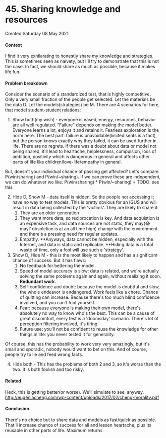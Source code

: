 # 45. Sharing knowledge and resources
Created Saturday 08 May 2021

#### Context
I find it very exhilarating to honestly share my knowledge and strategies. This is sometimes seen as naivety, but I'll try to demonstrate that this is not the case. In fact, we should share as much as possible, because it makes life fun.

#### Problem breakdown
Consider the scenario of a standardized test, that is highly competitive. Only a very small fraction of the people get selected.
Let the materials be the data D. Let the models(strategies) be M.
There are 4 scenarios for here, that model student-student relations:

1. Show both(my wish) - everyone is eased, energy, resources, behavior are all well regulated. "Failure" depends on making the model better. Everyone learns a lot, enjoys it and retains it. Fearless exploration is the norm here. The best part: failure is unavoidable(limited seats is a fact), but the person knows exactly why they failed, it can be used further in life. There are no regrets. If there was a doubt about data or model not being shared, it'll lead to heartache, helplessness, compulsion, loss of ambition, positivity which is dangerous in general and affects other parts of life like children/love-life/empathy in general.

	
But, doesn't your individual chance of passing get affected?
Let's compare P(win/sharing) and P(win/~sharing).
If we can prove these are independent, we can do whatever we like.
P(win/sharing) * P(win/~sharing) =
TODO: see this

2. Hide D, Show M - data itself is hidden. So the people not accessing it have no way to test models. This is pretty obvious for an IGUS and will result in data being collected by the 'victims'. They are likely to share it: 
	1. They are an older generation
	2. They want more data, so reciprocation is key. And data acquistion is an expensive task, and data sources are not static, they may(😂️ may? obsoletion is at an all time high) change with the environment and there's a pressing need for regular updates.
	3. Empathy. **Anyways, data cannot be hidden, especially with the Internet, and data is static and replicable. **Hiding data is a total waste of time, only a fool will use such a 'strategy'.
3. Show D, Hide M - this is the most likely to happen and has a significant chance of success. But it has flaws:
	1. No feedback for bettering the model.
	2. Speed of model accuracy is slow: data is related, and we're actually solving the same problems again and again, without realizing it soon. **Redundant work**.
	3. Self-confidence and doubt: because the model is doubtful and slow, the whole endeavor is endangered. Work feels like a chore. Chance of quitting can increase. Because there's too much blind confidence involved, and you can't fool yourself.
	4. Fear: because everyone is making their own model, there's absolutely no way to know who's the best. This can be a cause of great discomfort, every test is a 'doomsday' scenario. There's lot of perception filtering involved, it's tiring.
	5. Future use: you'll not be confident to reuse the knowledge for other things in life: you never tested it for generality.

	
Of course, this has the probability to work very very amazingly, but it's small and sporadic, nobody would want to bet on this. And of course, people try to lie and feed wrong facts.


4. Hide both - This has the problems of both 2 and 3, so it's worse than the two. It is both foolish and too risky.


#### Related
Heck, this is getting better(or worse). We'll simulate to see, anyway.
<http://eugeniacheng.com/wp-content/uploads/2017/02/cheng-morality.pdf>

#### Conclusion
There's no choice but to share data and models as fast/quick as possible. That'll increase chance of success for all and lessen heartache, plus its reusable in other parts of life. Maximum returns.

